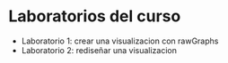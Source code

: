 # Laboratorios del curso

* Laboratorio 1: crear una visualizacion con rawGraphs
* Laboratorio 2: rediseñar una visualizacion 
